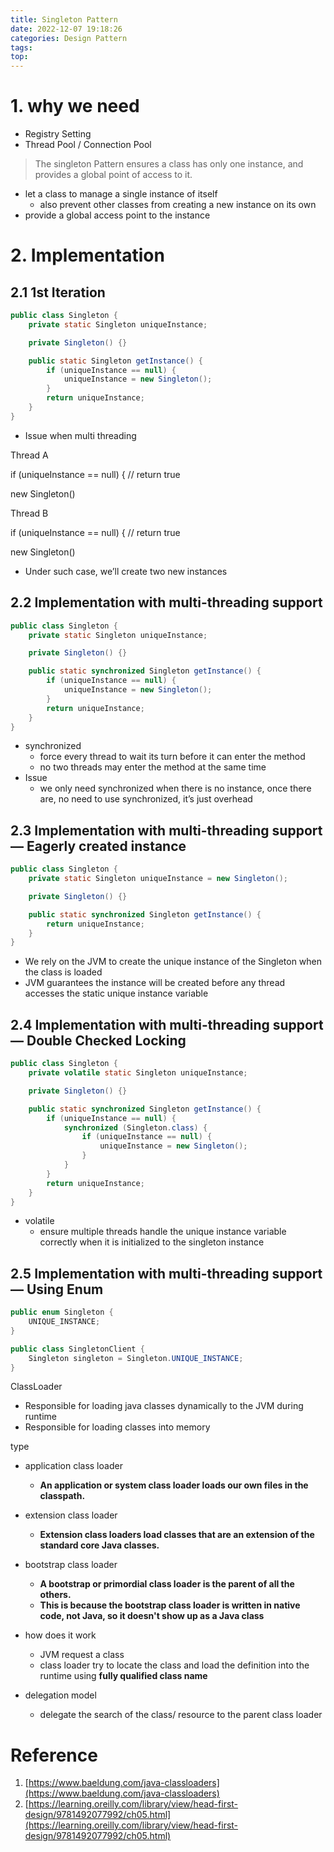 ```yaml
---
title: Singleton Pattern
date: 2022-12-07 19:18:26
categories: Design Pattern
tags:
top:
---
```

# 1. why we need

- Registry Setting
- Thread Pool / Connection Pool

> The singleton Pattern ensures a class has only one instance, and provides a global point of access to it.
> 
- let a class to manage a single instance of itself
    - also prevent other classes from creating a new instance on its own
- provide a global access point to the instance

# 2. Implementation

## 2.1 1st Iteration

```java
public class Singleton {
	private static Singleton uniqueInstance;

	private Singleton() {}

	public static Singleton getInstance() {
		if (uniqueInstance == null) {
			uniqueInstance = new Singleton();
		}
		return uniqueInstance;
	}
}

```

- Issue when multi threading

Thread A 

if (uniqueInstance == null) { // return true 

new Singleton() 

Thread B 

if (uniqueInstance == null) { // return true 

new Singleton() 

- Under such case, we’ll create two new instances

## 2.2 Implementation with multi-threading support

```java
public class Singleton {
	private static Singleton uniqueInstance;

	private Singleton() {}

	public static synchronized Singleton getInstance() {
		if (uniqueInstance == null) {
			uniqueInstance = new Singleton();
		}
		return uniqueInstance;
	}
}

```

- synchronized
    - force every thread to wait its turn before it can enter the method
    - no two threads may enter the method at the same time
- Issue
    - we only need synchronized when there is no instance, once there are, no need to use synchronized, it’s just overhead

## 2.3  Implementation with multi-threading support  — Eagerly created instance

```java
public class Singleton {
	private static Singleton uniqueInstance = new Singleton();

	private Singleton() {}

	public static synchronized Singleton getInstance() {
		return uniqueInstance;
	}
}
```

- We rely on the JVM to create the unique instance of the Singleton when the class is loaded
- JVM guarantees the instance will be created before any thread accesses the static unique instance variable

## 2.4  Implementation with multi-threading support  — Double Checked Locking

```java
public class Singleton {
	private volatile static Singleton uniqueInstance;

	private Singleton() {}

	public static synchronized Singleton getInstance() {
		if (uniqueInstance == null) {
			synchronized (Singleton.class) {
				if (uniqueInstance == null) {
					uniqueInstance = new Singleton();
				}
			}
		}
		return uniqueInstance;	
	}
}
```

- volatile
    - ensure multiple threads handle the unique instance variable correctly when it is initialized to the singleton instance
    

## 2.5 Implementation with multi-threading support — Using Enum

```java
public enum Singleton {
	UNIQUE_INSTANCE;
}

public class SingletonClient {
	Singleton singleton = Singleton.UNIQUE_INSTANCE;
}
```

ClassLoader 

- Responsible for loading java classes dynamically to the JVM during runtime
- Responsible for loading classes into memory

type 

- application class loader
    - **An application or system class loader loads our own files in the classpath.**
- extension class loader
    - **Extension class loaders load classes that are an extension of the standard core Java classes.**
- bootstrap class loader
    - **A bootstrap or primordial class loader is the parent of all the others.**
    - **This is because the bootstrap class loader is written in native code, not Java, so it doesn't show up as a Java class**
    
- how does it work
    - JVM request a class
    - class loader try to locate the class and load the definition into the runtime using **fully qualified class name**
- delegation model
    - delegate the search of the class/ resource to the parent class loader
    

# Reference

1. [https://www.baeldung.com/java-classloaders](https://www.baeldung.com/java-classloaders) 
2. [https://learning.oreilly.com/library/view/head-first-design/9781492077992/ch05.html](https://learning.oreilly.com/library/view/head-first-design/9781492077992/ch05.html)
